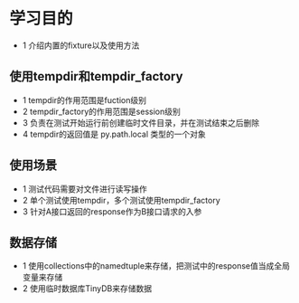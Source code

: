 # 学习目的
* 1 介绍内置的fixture以及使用方法

## 使用tempdir和tempdir_factory
* 1 tempdir的作用范围是fuction级别
* 2 tempdir_factory的作用范围是session级别
* 3 负责在测试开始运行前创建临时文件目录，并在测试结束之后删除
* 4 tempdir的返回值是 py.path.local 类型的一个对象

## 使用场景
* 1 测试代码需要对文件进行读写操作
* 2 单个测试使用tempdir，多个测试使用tempdir_factory
* 3 针对A接口返回的response作为B接口请求的入参

## 数据存储
* 1 使用collections中的namedtuple来存储，把测试中的response值当成全局变量来存储
* 2 使用临时数据库TinyDB来存储数据
